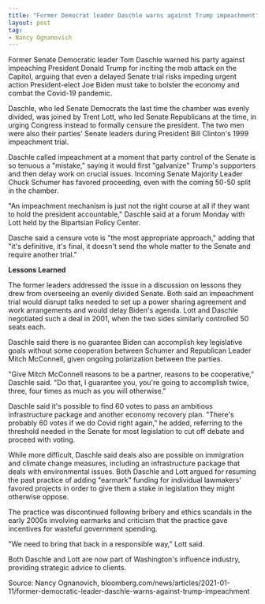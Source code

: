 ```yaml
---
title: "Former Democrat leader Daschle warns against Trump impeachment"
layout: post
tag:
- Nancy Ognanovich
---
```


Former Senate Democratic leader Tom Daschle warned his party against impeaching President Donald Trump for inciting the mob attack on the Capitol, arguing that even a delayed Senate trial risks impeding urgent action President-elect Joe Biden must take to bolster the economy and combat the Covid-19 pandemic.

Daschle, who led Senate Democrats the last time the chamber was evenly divided, was joined by Trent Lott, who led Senate Republicans at the time, in urging Congress instead to formally censure the president. The two men were also their parties' Senate leaders during President Bill Clinton's 1999 impeachment trial.

Daschle called impeachment at a moment that party control of the Senate is so tenuous a "mistake," saying it would first "galvanize" Trump's supporters and then delay work on crucial issues. Incoming Senate Majority Leader Chuck Schumer has favored proceeding, even with the coming 50-50 split in the chamber.

"An impeachment mechanism is just not the right course at all if they want to hold the president accountable," Daschle said at a forum Monday with Lott held by the Bipartsian Policy Center.

Dasche said a censure vote is "the most appropriate approach," adding that "it's definitive, it's final, it doesn't send the whole matter to the Senate and require another trial."

**Lessons Learned**

The former leaders addressed the issue in a discussion on lessons they drew from overseeing an evenly divided Senate. Both said an impeachment trial would disrupt talks needed to set up a power sharing agreement and work arrangements and would delay Biden's agenda. Lott and Daschle negotiated such a deal in 2001, when the two sides similarly controlled 50 seats each.

Daschle said there is no guarantee Biden can accomplish key legislative goals without some cooperation between Schumer and Republican Leader Mitch McConnell, given ongoing polarization between the parties.

"Give Mitch McConnell reasons to be a partner, reasons to be cooperative," Daschle said. "Do that, I guarantee you, you're going to accomplish twice, three, four times as much as you will otherwise."

Daschle said it's possible to find 60 votes to pass an ambitious infrastructure package and another economy recovery plan. "There's probably 60 votes if we do Covid right again," he added, referring to the threshold needed in the Senate for most legislation to cut off debate and proceed with voting.

While more difficult, Daschle said deals also are possible on immigration and climate change measures, including an infrastructure package that deals with environmental issues. Both Daschle and Lott argued for resuming the past practice of adding "earmark" funding for individual lawmakers' favored projects in order to give them a stake in legislation they might otherwise oppose.

The practice was discontinued following bribery and ethics scandals in the early 2000s involving earmarks and criticism that the practice gave incentives for wasteful government spending.

"We need to bring that back in a responsible way," Lott said.

Both Daschle and Lott are now part of Washington's influence industry, providing strategic advice to clients.

Source: Nancy Ognanovich, bloomberg.com/news/articles/2021-01-11/former-democratic-leader-daschle-warns-against-trump-impeachment
